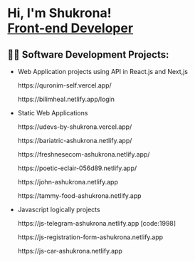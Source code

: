 <h1>Hi, I'm Shukrona! <br/><a href="https://github.com/joshmadakor1">Front-end Developer</a> 
<h2>👨‍💻 Software Development Projects:</h2>
<ul>
  <Li>Web Application projects using API in React.js and Next,js</Li>
  <p>https://quronim-self.vercel.app/</p>
  <p>https://bilimheal.netlify.app/login</p>
</ul>
<ul>
  <li>Static Web Applications</li>
  <p>https://udevs-by-shukrona.vercel.app/</p>
  <p>https://bariatric-ashukrona.netlify.app/</p>
  <p>https://freshnesecom-ashukrona.netlify.app/</p>
  <p>https://poetic-eclair-056d89.netlify.app/</p>
  <p>https://john-ashukrona.netlify.app</p>
  <p>https://tammy-food-ashukrona.netlify.app</p>
</ul>
<ul>
  <li>Javascript logically projects</li>
  <p>https://js-telegram-ashukrona.netlify.app [code:1998]</p>
  <p>https://js-registration-form-ashukrona.netlify.app</p>
  <p>https://js-car-ashukrona.netlify.app</p>
</ul>

